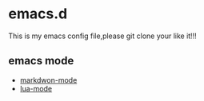 # emacs.d

This is my emacs config file,please git clone your like it!!!

## emacs mode
* [markdwon-mode](http://jblevins.org/projects/markdown-mode/)
* [lua-mode](http://immerrr.github.io/lua-mode/)
